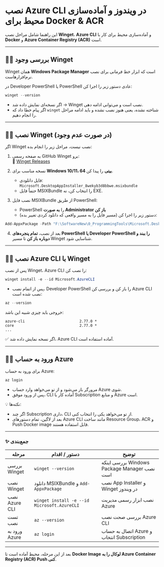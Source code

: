 # نصب Azure CLI در ویندوز و آماده‌سازی محیط برای Docker & ACR

این راهنما شامل مراحل نصب **Winget**، **Azure CLI** و آماده‌سازی محیط برای کار با **Docker** و **Azure Container Registry (ACR)** است.

---

## ۱️⃣ بررسی وجود Winget

Winget همان **Windows Package Manager** است که ابزار خط فرمانی برای نصب نرم‌افزارهاست.

در Developer PowerShell یا PowerShell عادی دستور زیر را اجرا کن:

```powershell
winget --version
```

- اگر نسخه‌ای نمایش داده شد → Winget نصب است و می‌توانی ادامه دهی.  
- اگر پیام خطا داد که `winget` شناخته نشده، یعنی هنوز نصب نشده و باید ادامه مراحل را انجام دهیم.

---

## ۲️⃣ نصب Winget (در صورت عدم وجود)

اگر Winget نصب نیست، مراحل زیر را انجام بده:

1. به صفحه رسمی GitHub Winget برو:  
🔗 [Winget Releases](https://github.com/microsoft/winget-cli/releases)

2. نسخه مناسب برای **Windows 10/11، 64 بیتی** را پیدا کن.  
   - فایل دانلودی: `Microsoft.DesktopAppInstaller_8wekyb3d8bbwe.msixbundle`  
   - حتماً فایل MSIXBundle را انتخاب کن، نه EXE.

3. نصب فایل MSIXBundle از طریق PowerShell:  
   - PowerShell را **به صورت Administrator باز کن**  
   - دستور زیر را اجرا کن (مسیر فایل را به مسیر واقعی که دانلود کردی تغییر بده):

```powershell
Add-AppxPackage -Path "F:\SoftwareNew\0_ProgrammingTools\Microsoft.DesktopAppInstaller_8wekyb3d8bbwe.msixbundle"
```

4. بعد از نصب، **تمام پنجره‌های PowerShell یا Developer PowerShell را ببند و دوباره باز کن** تا مسیر Winget شناسایی شود.

---

## ۳️⃣ نصب Azure CLI با Winget

پس از نصب Winget، Azure CLI را نصب کن:

```powershell
winget install -e --id Microsoft.AzureCLI
```

- پس از اتمام نصب، Developer PowerShell را باز کن و بررسی کن Azure CLI نصب شده است:

```powershell
az --version
```

خروجی باید چیزی شبیه این باشد:

```
azure-cli                         2.77.0 *
core                              2.77.0 *
...
```

✅ اگر نسخه نمایش داده شد، Azure CLI آماده استفاده است.

---

## ۴️⃣ ورود به حساب Azure

برای ورود به حساب Azure:

```powershell
az login
```

- مرورگر باز می‌شود و از تو می‌خواهد وارد حساب Azure شوی.  
- پس از ورود موفق، CLI آماده کار با Subscription و منابع Azure است.  

💡 نکته‌ها:

- اگر چند Subscription داری، CLI از تو می‌خواهد یکی را انتخاب کنی.  
- بعد از لاگین، تمام دستورهای Azure CLI مانند ساخت Resource Group، ACR و Push Docker image قابل استفاده هستند.

---

### ✨ جمع‌بندی

| مرحله | دستور / اقدام | توضیح |
|-------|----------------|-------|
| بررسی Winget | `winget --version` | بررسی اینکه Windows Package Manager نصب است |
| نصب Winget | دانلود MSIXBundle و `Add-AppxPackage` | نصب App Installer و Winget در ویندوز |
| نصب Azure CLI | `winget install -e --id Microsoft.AzureCLI` | نصب ابزار رسمی مدیریت Azure |
| تست نصب | `az --version` | بررسی صحت نصب Azure CLI |
| ورود به Azure | `az login` | اتصال به حساب Azure و انتخاب Subscription |

---

بعد از این مرحله، محیط آماده است تا **Docker Image لوکال را به Azure Container Registry (ACR) Push کنی**.

